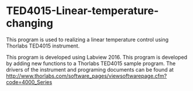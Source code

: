 # TED4015-Linear-temperature-changing
This program is used to realizing a linear temperature control using Thorlabs TED4015 instrument.

This program is developed using Labview 2016.
This program is developed by adding new functions to a Thorlabs TED4015 sample program.
The drivers of the instrument and programing documents can be found at http://www.thorlabs.com/software_pages/viewsoftwarepage.cfm?code=4000_Series
